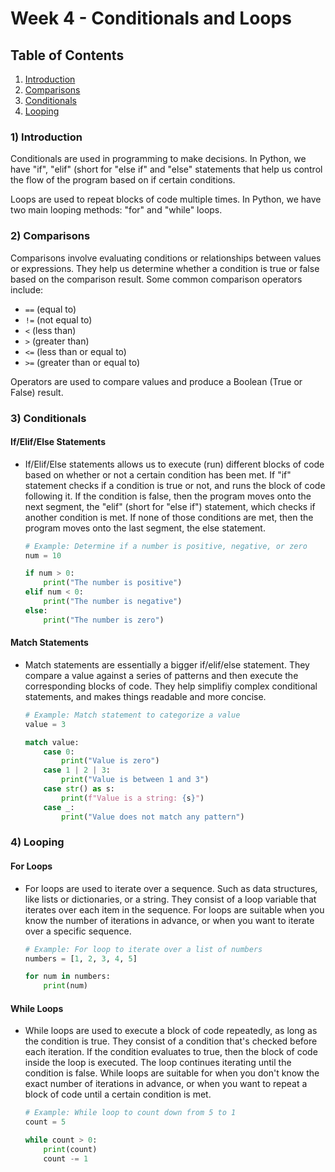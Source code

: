 
# Week 4 - Conditionals and Loops

## Table of Contents

1. [Introduction](#introduction)
2. [Comparisons](#comparisons)
3. [Conditionals](#conditionals)
4. [Looping](#looping)

### 1) Introduction <a name="introduction"></a>

Conditionals are used in programming to make decisions. In Python, we have "if", "elif" (short for "else if" and "else" statements that help us control the flow of the program based on if certain conditions.

Loops are used to repeat blocks of code multiple times. In Python, we have two main looping methods: "for" and "while" loops.

### 2) Comparisons <a name="comparisons"></a>

Comparisons involve evaluating conditions or relationships between values or expressions. They help us determine whether a condition is true or false based on the comparison result. Some common comparison operators include:

- `==` (equal to)
- `!=` (not equal to)
- `<` (less than)
- `>` (greater than)
- `<=` (less than or equal to)
- `>=` (greater than or equal to)

Operators are used to compare values and produce a Boolean (True or False) result.

### 3) Conditionals <a name="conditionals"></a>

#### If/Elif/Else Statements

- If/Elif/Else statements allows us to execute (run) different blocks of code based on whether or not a certain condition has been met. If "if" statement checks if a condition is true or not, and runs the block of code following it. If the condition is false, then the program moves onto the next segment, the "elif" (short for "else if") statement, which checks if another condition is met. If none of those conditions are met, then the program moves onto the last segment, the else statement.

    ``` python
    # Example: Determine if a number is positive, negative, or zero
    num = 10

    if num > 0:
        print("The number is positive")
    elif num < 0:
        print("The number is negative")
    else:
        print("The number is zero")
    ```

#### Match Statements

- Match statements are essentially a bigger if/elif/else statement. They compare a value against a series of patterns and then execute the corresponding blocks of code. They help simplifiy complex conditional statements, and makes things readable and more concise.
  
    ```python
    # Example: Match statement to categorize a value
    value = 3

    match value:
        case 0:
            print("Value is zero")
        case 1 | 2 | 3:
            print("Value is between 1 and 3")
        case str() as s:
            print(f"Value is a string: {s}")
        case _:
            print("Value does not match any pattern")
    ```

### 4) Looping <a name="looping"></a>

#### For Loops
  
- For loops are used to iterate over a sequence. Such as data structures, like lists or dictionaries, or a string. They consist of a loop variable that iterates over each item in the sequence. For loops are suitable when you know the number of iterations in advance, or when you want to iterate over a specific sequence.

    ```python
    # Example: For loop to iterate over a list of numbers
    numbers = [1, 2, 3, 4, 5]

    for num in numbers:
        print(num)
    ```

#### While Loops

- While loops are used to execute a block of code repeatedly, as long as the condition is true. They consist of a condition that's checked before each iteration. If the condition evaluates to true, then the block of code inside the loop is executed. The loop continues iterating until the condition is false. While loops are suitable for when you don't know the exact number of iterations in advance, or when you want to repeat a block of code until a certain condition is met.

    ```python
    # Example: While loop to count down from 5 to 1
    count = 5

    while count > 0:
        print(count)
        count -= 1
    ```
